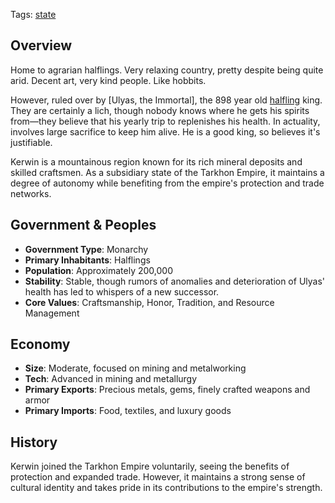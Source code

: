Tags: [state](States)

## Overview 
Home to agrarian halflings. Very relaxing country, pretty despite being quite arid. Decent art, very kind people. Like hobbits. 

However, ruled over by [Ulyas, the Immortal], the 898 year old [halfling](Halflings) king. They are certainly a lich, though nobody knows where he gets his spirits from—they believe that his yearly trip to <some poi> replenishes his health. In actuality, involves large sacrifice to keep him alive. He is a good king, so believes it's justifiable.

Kerwin is a mountainous region known for its rich mineral deposits and skilled craftsmen. As a subsidiary state of the Tarkhon Empire, it maintains a degree of autonomy while benefiting from the empire's protection and trade networks.

## Government & Peoples
- **Government Type**: Monarchy
- **Primary Inhabitants**: Halflings
- **Population**: Approximately 200,000
- **Stability**: Stable, though rumors of anomalies and deterioration of Ulyas' health has led to whispers of a new successor.
- **Core Values**: Craftsmanship, Honor, Tradition, and Resource Management

## Economy
- **Size**: Moderate, focused on mining and metalworking
- **Tech**: Advanced in mining and metallurgy
- **Primary Exports**: Precious metals, gems, finely crafted weapons and armor
- **Primary Imports**: Food, textiles, and luxury goods

## History
Kerwin joined the Tarkhon Empire voluntarily, seeing the benefits of protection and expanded trade. However, it maintains a strong sense of cultural identity and takes pride in its contributions to the empire's strength.